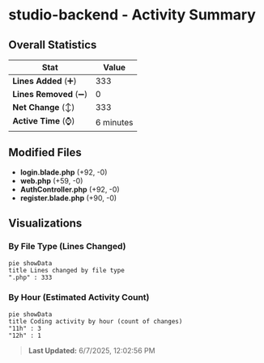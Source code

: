 # studio-backend - Activity Summary 

## Overall Statistics

| Stat                   | Value                                                             |
| ---------------------- | ----------------------------------------------------------------- |
| **Lines Added** (➕)   | 333                                          |
| **Lines Removed** (➖) | 0                                        |
| **Net Change** (↕)    | 333                |
| **Active Time** (⌚)   | 6 minutes |


## Modified Files
- **login.blade.php** (+92, -0)
- **web.php** (+59, -0)
- **AuthController.php** (+92, -0)
- **register.blade.php** (+90, -0)

## Visualizations

### By File Type (Lines Changed)

```mermaid
pie showData
title Lines changed by file type
".php" : 333
```

### By Hour (Estimated Activity Count)

```mermaid
pie showData
title Coding activity by hour (count of changes)
"11h" : 3
"12h" : 1
```


> **Last Updated:** 6/7/2025, 12:02:56 PM